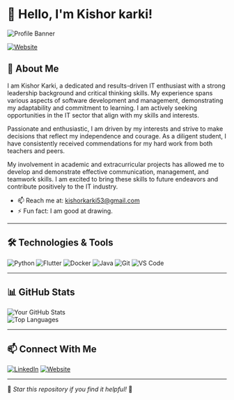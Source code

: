 # 👋 Hello, I'm Kishor karki!

![Profile Banner](https://imgur.com/a/edLTvey) <!-- Add a cool custom banner -->

[![Website](https://img.shields.io/badge/-Portfolio-black?style=flat-square&logo=flutter)](https://kishorkarki-2053.web.app)

## 🚀 About Me
I am Kishor Karki, a dedicated and results-driven IT enthusiast with a strong leadership background and critical thinking skills. My experience spans various aspects of software development and management, demonstrating my adaptability and commitment to learning. I am actively seeking opportunities in the IT sector that align with my skills and interests.

Passionate and enthusiastic, I am driven by my interests and strive to make decisions that reflect my independence and courage. As a diligent student, I have consistently received commendations for my hard work from both teachers and peers.

My involvement in academic and extracurricular projects has allowed me to develop and demonstrate effective communication, management, and teamwork skills. I am excited to bring these skills to future endeavors and contribute positively to the IT industry.

 
- 📫 Reach me at: kishorkarki53@gmail.com
- ⚡ Fun fact: I am good at drawing. 

---

## 🛠️ Technologies & Tools

![Python](https://img.shields.io/badge/-Python-blue?style=flat-square&logo=python)
![Flutter](https://img.shields.io/badge/-Flutter-blue?style=flat-square&logo=flutter)
![Docker](https://img.shields.io/badge/-Docker-blue?style=flat-square&logo=docker)
![Java](https://img.shields.io/badge/-Java-red?style=flat-square&logo=java)
![Git](https://img.shields.io/badge/-Git-red?style=flat-square&logo=git)
![VS Code](https://img.shields.io/badge/-VSCode-blue?style=flat-square&logo=visual-studio-code)
<!-- Add more badges as needed -->

---

## 📊 GitHub Stats

![Your GitHub Stats](https://github-readme-stats.vercel.app/api?username=kishor-karki-k2&show_icons=true&theme=radical)  
![Top Languages](https://github-readme-stats.vercel.app/api/top-langs/?username=Kishor-karki-k2&layout=compact&theme=radical)

---

## 📫 Connect With Me
[![LinkedIn](https://img.shields.io/badge/-LinkedIn-blue?style=flat-square&logo=linkedin&logoColor=white)](https://linkedin.com/in/kishor-karki-3861a3199)
[![Website](https://img.shields.io/badge/-Portfolio-black?style=flat-square&logo=flutter)](https://kishorkarki-2053.web.app)

---

🌟 _Star this repository if you find it helpful!_ 🌟
